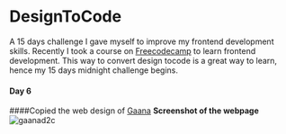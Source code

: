 # DesignToCode
   A 15 days challenge I gave myself to improve my frontend development skills. Recently I took a course on [Freecodecamp](https://www.freecodecamp.org/) to learn frontend development. This way to convert design tocode is a great way to learn, hence my 15 days midnight challenge begins.
   
#### Day 6
   ####Copied the web design of [Gaana](https://www.gaana.com)
**Screenshot of the webpage**   
  ![gaanad2c](https://user-images.githubusercontent.com/23291709/49518251-34540480-f8c4-11e8-8d4c-12f478f2b9ae.png)





